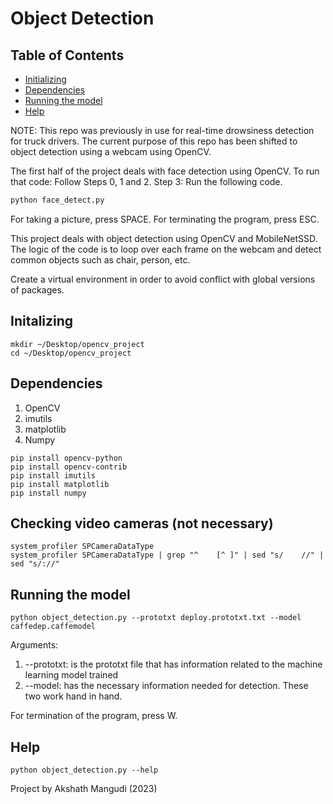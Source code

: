 # Object Detection

## Table of Contents
* <a href="https://github.com/akshathmangudi/Object-Detection/blob/main/README.md#initalizing">Initializing</a>
* <a href="https://github.com/akshathmangudi/Object-Detection/blob/main/README.md#dependencies">Dependencies</a>
* <a href="https://github.com/akshathmangudi/Object-Detection/blob/main/README.md#running-the-model">Running the model </a>
* <a href="https://github.com/akshathmangudi/Object-Detection/blob/main/README.md#help">Help</a>

NOTE: This repo was previously in use for real-time drowsiness detection for truck drivers. 
The current purpose of this repo has been shifted to object detection using a webcam using OpenCV. 

The first half of the project deals with face detection using OpenCV. 
To run that code: Follow Steps 0, 1 and 2. 
Step 3: Run the following code. 

```bash
python face_detect.py
```

For taking a picture, press SPACE. 
For terminating the program, press ESC. 

This project deals with object detection using OpenCV and MobileNetSSD. 
The logic of the code is to loop over each frame on the webcam and detect common objects such as chair, person, etc. 

Create a virtual environment in order to avoid conflict with global versions of packages.

## Initalizing
```shell
mkdir ~/Desktop/opencv_project
cd ~/Desktop/opencv_project
```

## Dependencies
1. OpenCV
2. imutils
3. matplotlib
4. Numpy

```shell
pip install opencv-python
pip install opencv-contrib
pip install imutils
pip install matplotlib
pip install numpy
```

## Checking video cameras (not necessary)
```shell
system_profiler SPCameraDataType
system_profiler SPCameraDataType | grep "^    [^ ]" | sed "s/    //" | sed "s/://"
```

## Running the model

```shell
python object_detection.py --prototxt deploy.prototxt.txt --model caffedep.caffemodel
```

Arguments: 
1. --prototxt: is the prototxt file that has information related to the machine learning model trained
2. --model: has the necessary information needed for detection. These two work hand in hand. 

For termination of the program, press W. 

## Help
```shell
python object_detection.py --help 
```

Project by Akshath Mangudi (2023)
